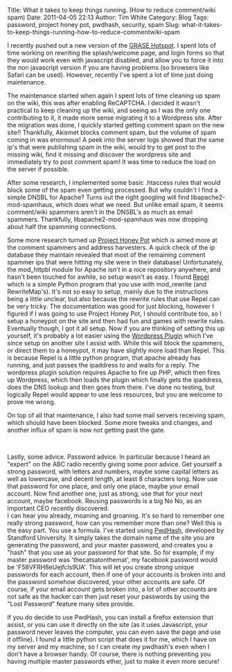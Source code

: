 Title: What it takes to keep things running. (How to reduce comment/wiki spam)
Date: 2011-04-05 22:13
Author: Tim White
Category: Blog
Tags: password, project honey pot, pwdhash, security, spam
Slug: what-it-takes-to-keep-things-running-how-to-reduce-commentwiki-spam

I recently pushed out a new version of the [GRASE Hotspot][]. I spent
lots of time working on rewriting the splash/welcome page, and login
forms so that they would work even with javascript disabled, and allow
you to force it into the non javascript version if you are having
problems (so browsers like Safari can be used). However, recently I've
spent a lot of time just doing maintenance.

The maintenance started when again I spent lots of time cleaning up spam
on the wiki, this was after enabling ReCAPTCHA. I decided it wasn't
practical to keep cleaning up the wiki, and seeing as I was the only one
contributing to it, it made more sense migrating it to a Wordpress site.
After the migration was done, I quickly started getting comment spam on
the new site!! Thankfully, Akismet blocks comment spam, but the volume
of spam coming in was enormous! A peek into the server logs showed that
the same ip's that were publishing spam in the wiki, would try to get
post to the missing wiki, find it missing and discover the wordpress
site and immediately try to post comment spam! It was time to reduce the
load on the server if possible.

After some research, I implemented some basic .htaccess rules that would
block some of the spam even getting processed. But why couldn't I find a
simple DNSBL for Apache? Turns out the right googling will find
libapache2-mod-spamhaus, which does what we need. But unlike email spam,
it seems comment/wiki spammers aren't in the DNSBL's as much as email
spammers. Thankfully, libapache2-mod-spamhaus was now dropping about
half the spamming connections.

Some more research turned up [Project Honey Pot][] which is aimed more
at the comment spammers and address harvesters. A quick check of the ip
database they maintain revealed that most of the remaining comment
spammer ips that were hitting my site were in their database!
Unfortunately, the mod\_httpbl module for Apache isn't in a nice
repository anywhere, and hasn't been touched for awhile, so setup wasn't
as easy. I found [Repel][] which is a simple Python program that you use
with mod\_rewrite (and RewriteMap's). It's not so easy to setup, mainly
due to the instructions being a little unclear, but also because the
rewrite rules that use Repel can be very tricky. The documentation was
good for just blocking, however I figured if I was going to use Project
Honey Pot, I should contribute too, so I setup a honeypot on the site
and then had fun and games with rewrite rules. Eventually though, I got
it all setup. Now if you are thinking of setting this up yourself, it's
probably a lot easier using the [Wordpress Plugin][] which I've since
setup on another site I assist with. While this will block the spammers,
or direct them to a honeypot, it may have slightly more load than Repel.
This is because Repel is a little python program, that apache already
has running, and just passes the ipaddress to and waits for a reply. The
wordpress plugin solution requires Apache to fire up PHP, which then
fires up Wordpress, which then loads the plugin which finally gets the
ipaddress, does the DNS lookup and then goes from there. I've done no
testing, but logically Repel would appear to use less resources, but you
are welcome to prove me wrong.

On top of all that maintenance, I also had some mail servers receiving
spam, which should have been blocked. Some more tweaks and changes, and
another influx of spam is now not getting past the gate.

 

Lastly, some advice. Password advice. In particular because I heard an
"expert" on the ABC radio recently giving some poor advice. Get yourself
a strong password, with letters and numbers, maybe some capital letters
as well as lowercase, and decent length, at least 8 characters long. Now
use that password for one place, and only one place, maybe your email
account. Now find another one, just as strong, use that for your next
account, maybe facebook. Reusing passwords is a big No No, as an
important CEO recently discovered.  
I can hear you already, moaning and groaning. It's so hard to remember
one really strong password, how can you remember more than one? Well
this is the easy part. You use a formula. I've started using
[PwdHash][], developed by Standford University. It simply takes the
domain name of the site you are generating the password, and your master
password, and creates you a "hash" that you use as your password for
that site. So for example, if my master password was
'thecatsatonthemat', my facebook password would be
'F58VFRH8eUejfcIs9UA'. This will let you create strong unique passwords
for each account, then if one of your accounts is broken into and the
password somehow discovered, your other accounts are safe. Of course, if
your email account gets broken into, a lot of other accounts are not
safe as the hacker can then just reset your passwords by using the "Lost
Password" feature many sites provide.

If you do decide to use PwdHash, you can install a firefox extension
that assist, or you can use it directly on the site (as it uses
Javascript, your password never leaves the computer, you can even save
the page and use it offline). I found a little python script that does
it for me, which I have on my server and my machine, so I can create my
pwdhash's even when I don't have a browser handy. Of course, there is
nothing preventing you having multiple master passwords ether, just to
make it even more secure!

  [GRASE Hotspot]: http://hotspot.purewhite.id.au/
  [Project Honey Pot]: http://www.projecthoneypot.org?rf=93412
    "Project Honey Pot"
  [Repel]: http://repel.in-progress.com/
  [Wordpress Plugin]: http://wordpress.org/extend/plugins/httpbl/
    "Wordpress Http:bl Plugin"
  [PwdHash]: https://www.pwdhash.com/ "PwdHash"
